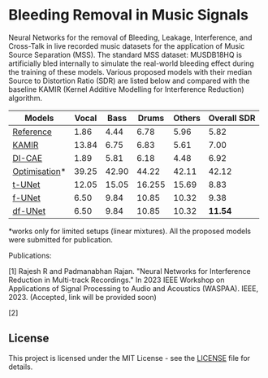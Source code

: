 # Bleeding Removal in Music Signals
Neural Networks for the removal of Bleeding, Leakage, Interference, and Cross-Talk in live recorded music datasets for the application of Music Source Separation (MSS). The standard MSS dataset: MUSDB18HQ is artificially bled internally to simulate the real-world bleeding effect during the training of these models. 
Various proposed models with their median Source to Distortion Ratio (SDR) are listed below and compared with the baseline KAMIR (Kernel Additive Modelling for Interference Reduction) algorithm.


| Models | Vocal | Bass | Drums | Others | Overall SDR | 
|------|-----|-----|-----|-----|-----|
|[Reference]()| 1.86 | 4.44 | 6.78 | 5.96 | 5.82 | 
|[KAMIR](https://ieeexplore.ieee.org/abstract/document/7178036)| 13.84 | 6.75 | 6.83 | 5.61 | 7.00 |
|[DI-CAE]()| 1.89 | 5.81 | 6.18 | 4.48 | 6.92 | 
|[Optimisation]()*| 39.25 | 42.90 | 44.22 | 42.11 | 42.12 |
|[t-UNet]()| 12.05 | 15.05 | 16.255 | 15.69 | 8.83 |
|[f-UNet]()| 6.50 | 9.84 | 10.85 | 10.32 | 9.38 | 
|[df-UNet]()| 6.50 | 9.84 | 10.85 | 10.32 | __11.54__ |


*works only for limited setups (linear mixtures). All the proposed models were submitted for publication.

Publications:

[1] Rajesh R and Padmanabhan Rajan. "Neural Networks for Interference Reduction in Multi-track Recordings." In 2023 IEEE Workshop on Applications of Signal Processing to Audio and Acoustics (WASPAA). IEEE, 2023. (Accepted, link will be provided soon)


[2] 



## License
This project is licensed under the MIT License - see the [LICENSE](https://github.com/its-rajesh/Audio-Bleeding-Removal/blob/cde41b94a1be385efc46888a04b30a7b82c33375/LICENSE) file for details.
